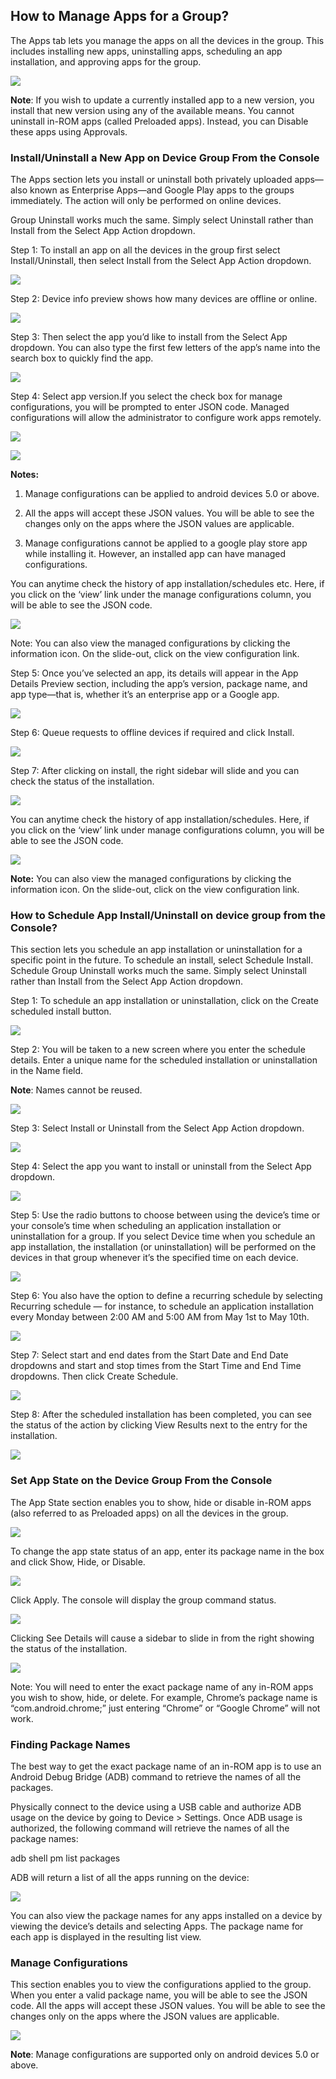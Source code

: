 ##  How to Manage Apps for a Group?

  

The Apps tab lets you manage the apps on all the devices in the group. This includes installing new apps, uninstalling apps, scheduling an app installation, and approving apps for the group.

  

![](./images/groupapps/44_DeviceGroup_Manage_Apps.png)

**Note**: If you wish to update a currently installed app to a new version, you install that new version using any of the available means. You cannot uninstall in-ROM apps (called Preloaded apps). Instead, you can Disable these apps using Approvals.

###  Install/Uninstall a New App on Device Group From the Console

  

The Apps section lets you install or uninstall both privately uploaded apps—also known as Enterprise Apps—and Google Play apps to the groups immediately. The action will only be performed on online devices.

  

Group Uninstall works much the same. Simply select Uninstall rather than Install from the Select App Action dropdown.

  

Step 1: To install an app on all the devices in the group first select Install/Uninstall, then select Install from the Select App Action dropdown.

  
  

![](./images/groupapps/45_DeviceGroup_Manage_Apps_select_Action.png)

  

Step 2: Device info preview shows how many devices are offline or online.

  

![](./images/groupapps/46_DeviceGroup_Manage_Apps_Device_Info.png)

  

Step 3: Then select the app you’d like to install from the Select App dropdown. You can also type the first few letters of the app’s name into the search box to quickly find the app.

![](./images/groupapps/47_DeviceGroup_Manage_Apps_select_App.png)

  

Step 4: Select app version.If you select the check box for manage configurations, you will be prompted to enter JSON code. Managed configurations will allow the administrator to configure work apps remotely.

  

![](./images/groupapps/48_DeviceGroup_Manage_Apps_select_App_Version.png)

![](./images/groupapps/48-1_manageconfig.png)

**Notes:**

  

1.  Manage configurations can be applied to android devices 5.0 or above.
    
2.  All the apps will accept these JSON values. You will be able to see the changes only on the apps where the JSON values are applicable.
    
3.  Manage configurations cannot be applied to a google play store app while installing it. However, an installed app can have managed configurations.

You can anytime check the history of app installation/schedules etc. Here, if you click on the ‘view’ link under the manage configurations column, you will be able to see the JSON code.

  

![](./images/groupapps/48-2-ManageConfigViewLink.png)

  
Note: You can also view the managed configurations by clicking the information icon. On the slide-out, click on the view configuration link.

Step 5: Once you’ve selected an app, its details will appear in the App Details Preview section, including the app’s version, package name, and app type—that is, whether it’s an enterprise app or a Google app.

  


![](./images/groupapps/49_DeviceGroup_Manage_Apps_App_Details.png)

  

Step 6: Queue requests to offline devices if required and click Install.

  

![](./images/groupapps/50_DeviceGroup_Manage_Apps_Queue_Offline_Devices.png)

  

Step 7: After clicking on install, the right sidebar will slide and you can check the status of the installation.

  

![](./images/groupapps/51_DeviceGroup_Manage_Apps_Status.png)

  

You can anytime check the history of app installation/schedules. Here, if you click on the ‘view’ link under manage configurations column, you will be able to see the JSON code.


![](./images/groupapps/52_DeviceGroup_Manage_Apps_History_View.png)

 **Note:** You can also view the managed configurations by clicking the information icon. On the slide-out, click on the view configuration link.  

###  How to Schedule App Install/Uninstall on device group from the Console?

This section lets you schedule an app installation or uninstallation for a specific point in the future. To schedule an install, select Schedule Install. Schedule Group Uninstall works much the same. Simply select Uninstall rather than Install from the Select App Action dropdown.

  
  

Step 1: To schedule an app installation or uninstallation, click on the Create scheduled install button.

![](./images/groupapps/53_DeviceGroup_Manage_Apps_SSchedule_Install.png)

  

Step 2: You will be taken to a new screen where you enter the schedule details. Enter a unique name for the scheduled installation or uninstallation in the Name field.

**Note**: Names cannot be reused.

  

![](./images/groupapps/54_DeviceGroup_Manage_Apps_SSchedule_Install_Create.png)

  

Step 3: Select Install or Uninstall from the Select App Action dropdown.

  

![](./images/groupapps/55_DeviceGroup_Manage_Apps_SSchedule_Install_Create_Select_App_action.png)

  

Step 4: Select the app you want to install or uninstall from the Select App dropdown.

![](./images/groupapps/56_DeviceGroup_Manage_Apps_SSchedule_Install_Create_Select_App.png)

  

Step 5: Use the radio buttons to choose between using the device’s time or your console’s time when scheduling an application installation or uninstallation for a group. If you select Device time when you schedule an app installation, the installation (or uninstallation) will be performed on the devices in that group whenever it’s the specified time on each device.

  

![](./images/groupapps/57_DeviceGroup_Manage_Apps_SSchedule_Install_Create_Select_Install_relative.png)

  

Step 6: You also have the option to define a recurring schedule by selecting Recurring schedule — for instance, to schedule an application installation every Monday between 2:00 AM and 5:00 AM from May 1st to May 10th.

  

![](./images/groupapps/58_DeviceGroup_Manage_Apps_SSchedule_Install_Create_Select_Install_window.png)

  

Step 7: Select start and end dates from the Start Date and End Date dropdowns and start and stop times from the Start Time and End Time dropdowns. Then click Create Schedule.

![](./images/groupapps/59_DeviceGroup_Manage_Apps_SSchedule_Install_Create_Select_date_create_schedule.png)

  
  

Step 8: After the scheduled installation has been completed, you can see the status of the action by clicking View Results next to the entry for the installation.

  

![](./images/groupapps/60_DeviceGroup_Manage_Apps_SSchedule_View_results.png)

  
  
  

###  Set App State on the Device Group From the Console

  

The App State section enables you to show, hide or disable in-ROM apps (also referred to as Preloaded apps) on all the devices in the group.

  

![](./images/groupapps/61_DeviceGroup_Manage_App_state.png)

  

To change the app state status of an app, enter its package name in the box and click Show, Hide, or Disable.

  

![](./images/groupapps/62_DeviceGroup_Manage_App_state_package_Name.png)

  

Click Apply. The console will display the group command status.

  

![](./images/groupapps/63_DeviceGroup_Manage_App_state_package_Name_View_Details.png)

  

Clicking See Details will cause a sidebar to slide in from the right showing the status of the installation.

![](./images/groupapps/64_DeviceGroup_Manage_App_state_package_Name_View_Details_Status.png)

Note: You will need to enter the exact package name of any in-ROM apps you wish to show, hide, or delete. For example, Chrome’s package name is “com.android.chrome;” just entering “Chrome” or “Google Chrome” will not work.

  

###  Finding Package Names

The best way to get the exact package name of an in-ROM app is to use an Android Debug Bridge (ADB) command to retrieve the names of all the packages.

Physically connect to the device using a USB cable and authorize ADB usage on the device by going to Device > Settings. Once ADB usage is authorized, the following command will retrieve the names of all the package names:

adb shell pm list packages

ADB will return a list of all the apps running on the device:

![](./images/groupapps/65_DeviceGroup_Manage_App_state_find_package_Name_.png)

You can also view the package names for any apps installed on a device by viewing the device’s details and selecting Apps. The package name for each app is displayed in the resulting list view.

### Manage Configurations

This section enables you to view the configurations applied to the group. When you enter a valid package name, you will be able to see the JSON code. All the apps will accept these JSON values. You will be able to see the changes only on the apps where the JSON values are applicable.

![](./images/groupapps/66-DeviceGroups-ManageConfig.png)

  
**Note**: Manage configurations are supported only on android devices 5.0 or above.